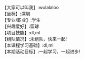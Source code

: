 【大家可以叫我】:wulalaloo     
【坐标】:深圳     
【专业/职业】:学生     
【兴趣爱好】:篮球      
【项目技能】:dl,ml     
【组队情况】:未组队，快来一起!      
【本课程学习基础】:dl,ml     
【本期活动目标】:一起学习，一起进步!        